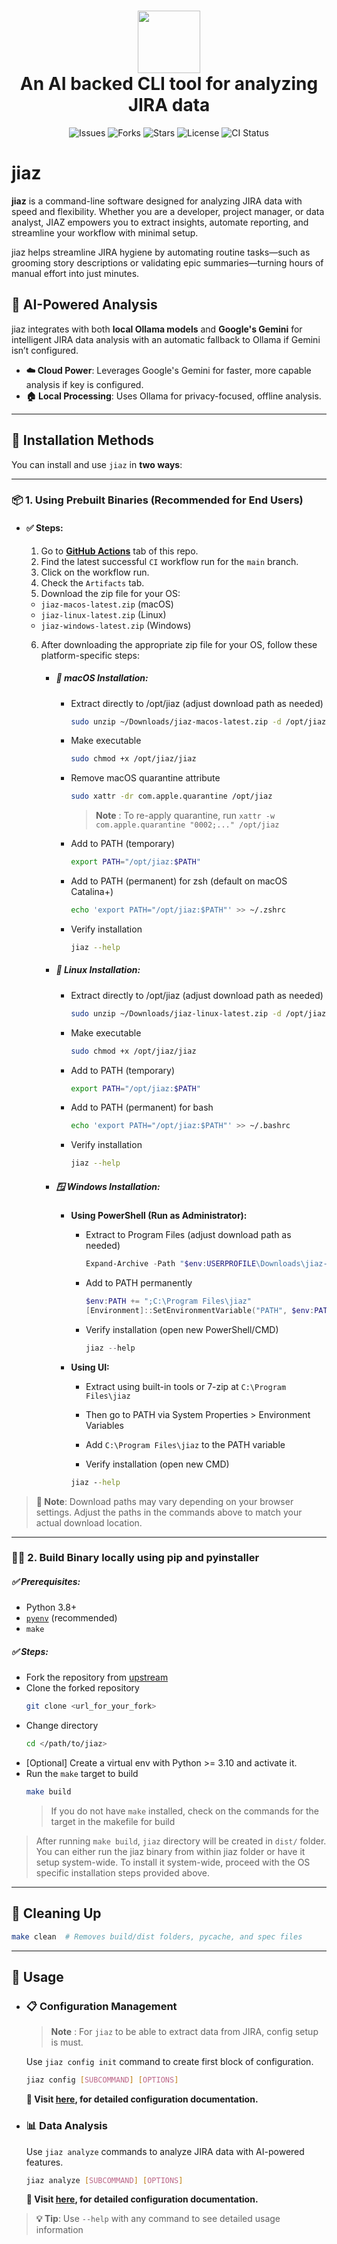 <h1 align="center">
  <img src="https://raw.githubusercontent.com/sankur-codes/jiaz/main/utils/asset/jiaz_logo.jpg" width="100" />
  <br/>
  An AI backed CLI tool for analyzing JIRA data
</h1>

<p align="center">
  <img src="https://img.shields.io/github/issues/sankur-codes/jiaz?style=flat-square&logo=firebase&logoColor=C8332D" alt="Issues"/>
  <img src="https://img.shields.io/github/forks/sankur-codes/jiaz?style=flat-square&logo=transmission&logoColor=897BFF" alt="Forks"/>
  <img src="https://img.shields.io/github/stars/sankur-codes/jiaz?style=flat-square&logo=trustpilot&logoColor=FFFF66" alt="Stars"/>
  <img src="https://img.shields.io/github/license/sankur-codes/jiaz?style=flat-square&logo=open-source-initiative" alt="License"/>
  <img src="https://img.shields.io/github/actions/workflow/status/sankur-codes/jiaz/ci.yaml?branch=main&logo=githubactions" alt="CI Status"/>
</p>


# jiaz

**jiaz** is a command-line software designed for analyzing JIRA data with speed and flexibility. Whether you are a developer, project manager, or data analyst, JIAZ empowers you to extract insights, automate reporting, and streamline your workflow with minimal setup.

jiaz helps streamline JIRA hygiene by automating routine tasks—such as grooming story descriptions or validating epic summaries—turning hours of manual effort into just minutes.

## 🤖 AI-Powered Analysis

jiaz integrates with both **local Ollama models** and **Google's Gemini** for intelligent JIRA data analysis with an automatic fallback to Ollama if Gemini isn’t configured.

- **☁️ Cloud Power**: Leverages Google's Gemini for faster, more capable analysis if key is configured.
- **🏠 Local Processing**: Uses Ollama for privacy-focused, offline analysis.

---

## 🚀 Installation Methods

You can install and use `jiaz` in **two ways**:

---

### 📦 1. Using Prebuilt Binaries (Recommended for End Users)

- #### ✅ Steps:
  1. Go to **[GitHub Actions](https://github.com/sankur-codes/jiaz/actions)** tab of this repo.
  2. Find the latest successful `CI` workflow run for the `main` branch.
  3. Click on the workflow run.
  4. Check the `Artifacts` tab.
  5. Download the zip file for your OS:
    - `jiaz-macos-latest.zip` (macOS)
    - `jiaz-linux-latest.zip` (Linux)
    - `jiaz-windows-latest.zip` (Windows)

  6. After downloading the appropriate zip file for your OS, follow these platform-specific steps:

      - ##### 🍎 macOS Installation:

        - Extract directly to /opt/jiaz (adjust download path as needed)
          ```bash
          sudo unzip ~/Downloads/jiaz-macos-latest.zip -d /opt/jiaz
          ```

        - Make executable
          ```bash
          sudo chmod +x /opt/jiaz/jiaz
          ```

        - Remove macOS quarantine attribute
          ```bash
          sudo xattr -dr com.apple.quarantine /opt/jiaz
          ```
          > **Note** : To re-apply quarantine, run `xattr -w com.apple.quarantine "0002;..." /opt/jiaz`

        - Add to PATH (temporary)
          ```bash
          export PATH="/opt/jiaz:$PATH"
          ```

        - Add to PATH (permanent) for zsh (default on macOS Catalina+)
          ```bash
          echo 'export PATH="/opt/jiaz:$PATH"' >> ~/.zshrc
          ```

        - Verify installation
          ```bash
          jiaz --help
          ```

      - ##### 🐧 Linux Installation:

        
        - Extract directly to /opt/jiaz (adjust download path as needed)
          ```bash
          sudo unzip ~/Downloads/jiaz-linux-latest.zip -d /opt/jiaz
          ```

        - Make executable
          ```bash
          sudo chmod +x /opt/jiaz/jiaz
          ```

        - Add to PATH (temporary)
          ```bash
          export PATH="/opt/jiaz:$PATH"
          ```

        - Add to PATH (permanent) for bash
          ```bash
          echo 'export PATH="/opt/jiaz:$PATH"' >> ~/.bashrc
          ```

        - Verify installation
          ```bash
          jiaz --help
          ```

      - ##### 🪟 Windows Installation:

        - **Using PowerShell (Run as Administrator):**
          - Extract to Program Files (adjust download path as needed)
            ```powershell
            Expand-Archive -Path "$env:USERPROFILE\Downloads\jiaz-windows-latest.zip" -DestinationPath "C:\Program Files\jiaz"
            ```

          - Add to PATH permanently
            ```powershell
            $env:PATH += ";C:\Program Files\jiaz"
            [Environment]::SetEnvironmentVariable("PATH", $env:PATH, [EnvironmentVariableTarget]::Machine)
            ```

          - Verify installation (open new PowerShell/CMD)
            ```powershell
            jiaz --help
            ```

        - **Using UI:**
            - Extract using built-in tools or 7-zip at `C:\Program Files\jiaz`
            - Then go to PATH via System Properties > Environment Variables
            - Add `C:\Program Files\jiaz` to the PATH variable

            - Verify installation (open new CMD)
            ```cmd
            jiaz --help
            ```

> **📝 Note**: Download paths may vary depending on your browser settings. Adjust the paths in the commands above to match your actual download location.

---

### 🧑‍💻 2. Build Binary locally using pip and pyinstaller

##### ✅ Prerequisites:
- Python 3.8+
- [`pyenv`](https://github.com/pyenv/pyenv) (recommended)
- `make`

##### ✅ Steps:

- Fork the repository from [upstream](https://github.com/sankur-codes/jiaz)
- Clone the forked repository
    ```bash
    git clone <url_for_your_fork>
    ```
- Change directory
    ```bash
    cd </path/to/jiaz>
    ```
- [Optional] Create a virtual env with Python >= 3.10 and activate it.
- Run the `make` target to build
    ```bash
    make build
    ```
    > If you do not have `make` installed, check on the commands for the target in the makefile for build


> After running `make build`, `jiaz` directory will be created in `dist/` folder. You can either run the jiaz binary from within jiaz folder or have it setup system-wide.
> To install it system-wide, proceed with the OS specific installation steps provided above.

---

## 🧹 Cleaning Up

```bash
make clean  # Removes build/dist folders, pycache, and spec files
```

---

## 🧪 Usage


- ### 📋 Configuration Management
  > **Note** : For `jiaz` to be able to extract data from JIRA, config setup is must. 

  Use `jiaz config init` command to create first block of configuration.

  ```bash
  jiaz config [SUBCOMMAND] [OPTIONS]
  ```

  **📖 Visit [here](jiaz/commands/config/README.md), for detailed configuration documentation.**

- ### 📊 Data Analysis  

  Use `jiaz analyze` commands to analyze JIRA data with AI-powered features.

  ```bash
  jiaz analyze [SUBCOMMAND] [OPTIONS]
  ```

  **📖 Visit [here](jiaz/commands/analyze/README.md), for detailed configuration documentation.**

> **💡 Tip**: Use `--help` with any command to see detailed usage information
